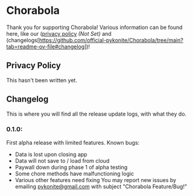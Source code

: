 # Chorabola

Thank you for supporting Chorabola! Various information can be found here, like our ([privacy policy](https://github.com/official-pykonite/Chorabola/tree/main?tab=readme-ov-file#privacy-policy]) *(Not Set)* and (changelogs[https://github.com/official-pykonite/Chorabola/tree/main?tab=readme-ov-file#changelog])!

## Privacy Policy
This hasn't been written yet.


## Changelog
This is where you will find all the release update logs, with what they do.

### 0.1.0: 
First alpha release with limited features.
Known bugs: 
+ Data is lost upon closing app
+ Data will not save to / load from cloud
+ Paywall down during phase 1 of alpha testing
+ Some chore methods have malfunctioning logic
+ Various other features need fixing
You may report new issues by emailing pykonite@gmail.com with subject "Chorabola Feature/Bug!"
